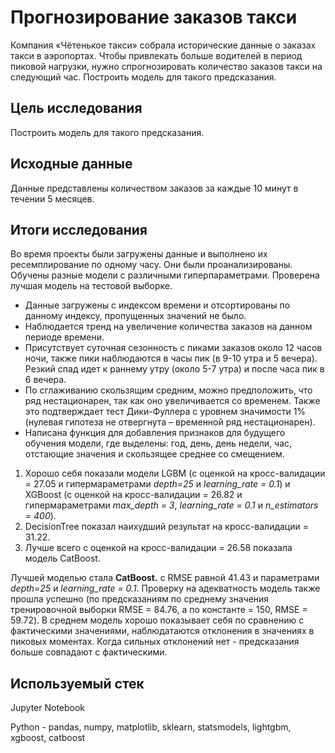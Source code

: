 # Прогнозирование заказов такси

Компания «Чётенькое такси» собрала исторические данные о заказах такси в аэропортах. Чтобы привлекать больше водителей в период пиковой нагрузки, нужно спрогнозировать количество заказов такси на следующий час. Построить модель для такого предсказания.

## Цель исследования

Построить модель для такого предсказания.

## Исходные данные

Данные представлены количеством заказов за каждые 10 минут в течении 5 месяцев.

## Итоги исследования

Во время проекты были загружены данные и выполнено их ресемплирование по одному часу. Они были проанализированы. Обучены разные модели с различными гиперпараметрами. Проверена лучшая модель на тестовой выборке.

- Данные загружены с индексом времени и отсортированы по данному индексу, пропущенных значений не было.
- Наблюдается тренд на увеличение количества заказов на данном периоде времени. 
- Присутствует суточная сезонность с пиками заказов около 12 часов ночи, также пики наблюдаются в часы пик (в 9-10 утра и 5 вечера). Резкий спад идет к раннему утру (около 5-7 утра) и после часа пик в 6 вечера.
- По сглаживанию скользящим средним, можно предположить, что ряд нестационарен, так как оно увеличивается со временем. Также это подтверждает тест Дики-Фуллера с уровнем значимости 1% (нулевая гипотеза не отвергнута – временной ряд нестационарен). 
- Написана функция для добавления признаков для будущего обучения модели, где выделены: год, день, день недели, час, отстающие значения и скользящее среднее со смещением.

1. Хорошо себя показали модели LGBM (с оценкой на кросс-валидации = 27.05 и гипермараметрами *depth=25* и *learning_rate = 0.1*) и XGBoost (с оценкой на кросс-валидации = 26.82 и гипермараметрами *max_depth = 3*, *learning_rate = 0.1* и *n_estimators = 400*). 
2. DecisionTree	показал наихудший результат на кросс-валидации = 31.22.
3. Лучше всего с оценкой на кросс-валидации = 26.58 показала модель CatBoost.


Лучшей моделью стала **CatBoost.** с RMSE равной 41.43 и параметрами *depth=25* и *learning_rate = 0.1*. Проверку на адекватность модель также прошла успешно (по предсказаниям по среднему значения тренировочной выборки RMSE = 84.76, а по константе = 150, RMSE = 59.72). В среднем модель хорошо показывает себя по сравнению с фактическими значениями, наблюдатаются отклонения в значениях в пиковых моментах. Когда сильных отклонений нет - предсказания больше совпадают с фактическими.

## Используемый стек

Jupyter Notebook

Python - pandas, numpy, matplotlib, sklearn, statsmodels, lightgbm, xgboost, catboost
